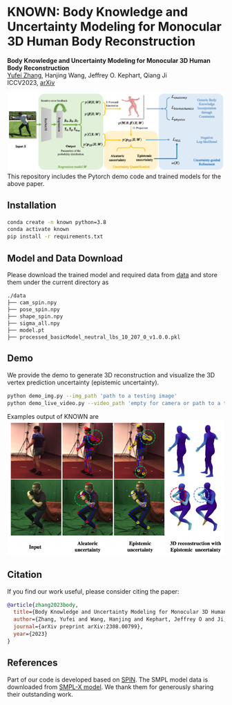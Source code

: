 # KNOWN: Body Knowledge and Uncertainty Modeling for Monocular 3D Human Body Reconstruction
  **Body Knowledge and Uncertainty Modeling for Monocular 3D Human Body Reconstruction** <br />
  [Yufei Zhang](https://zhangy76.github.io/), Hanjing Wang, Jeffrey O. Kephart, Qiang Ji <br /> 
  ICCV2023, [arXiv](https://aps.arxiv.org/abs/2308.00799) <br />

![method](docs/method.png)
This repository includes the Pytorch demo code and trained models for the above paper. 

## Installation
```bash
conda create -n known python=3.8
conda activate known
pip install -r requirements.txt
```

## Model and Data Download
Please download the trained model and required data from [data](https://www.dropbox.com/scl/fo/12m5bz2vi0sa6exap3cmu/h?rlkey=v79f2jdfc9qgfjeywe7i7bztn&dl=0) and store them under the current directory as 
```
./data
├── cam_spin.npy
├── pose_spin.npy
├── shape_spin.npy
├── sigma_all.npy
├── model.pt
├── processed_basicModel_neutral_lbs_10_207_0_v1.0.0.pkl
```

## Demo
We provide the demo to generate 3D reconstruction and visualize the 3D vertex prediction uncertainty (epistemic uncertainty).
```bash
python demo_img.py --img_path 'path to a testing image'
python demo_live_video.py --video_path 'empty for camera or path to a testing video'
```

Examples output of KNOWN are 
![example](docs/example.png)

## Citation
If you find our work useful, please consider citing the paper:
```bibtex
@article{zhang2023body,
  title={Body Knowledge and Uncertainty Modeling for Monocular 3D Human Body Reconstruction},
  author={Zhang, Yufei and Wang, Hanjing and Kephart, Jeffrey O and Ji, Qiang},
  journal={arXiv preprint arXiv:2308.00799},
  year={2023}
}
```

## References
Part of our code is developed based on [SPIN](https://github.com/nkolot/SPIN). The SMPL model data is downloaded from [SMPL-X model](https://github.com/vchoutas/smplx). We thank them for generously sharing their outstanding work.
